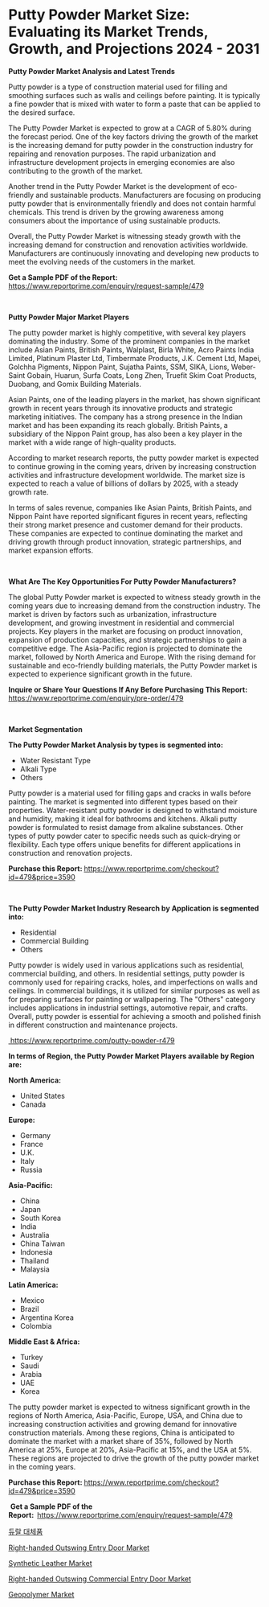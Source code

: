 <p><h1>Putty Powder Market Size: Evaluating its Market Trends, Growth, and Projections 2024 - 2031</h1></p><p><strong>Putty Powder Market Analysis and Latest Trends</strong></p>
<p><p>Putty powder is a type of construction material used for filling and smoothing surfaces such as walls and ceilings before painting. It is typically a fine powder that is mixed with water to form a paste that can be applied to the desired surface.</p><p>The Putty Powder Market is expected to grow at a CAGR of 5.80% during the forecast period. One of the key factors driving the growth of the market is the increasing demand for putty powder in the construction industry for repairing and renovation purposes. The rapid urbanization and infrastructure development projects in emerging economies are also contributing to the growth of the market.</p><p>Another trend in the Putty Powder Market is the development of eco-friendly and sustainable products. Manufacturers are focusing on producing putty powder that is environmentally friendly and does not contain harmful chemicals. This trend is driven by the growing awareness among consumers about the importance of using sustainable products.</p><p>Overall, the Putty Powder Market is witnessing steady growth with the increasing demand for construction and renovation activities worldwide. Manufacturers are continuously innovating and developing new products to meet the evolving needs of the customers in the market.</p></p>
<p><strong>Get a Sample PDF of the Report:&nbsp;</strong> <a href="https://www.reportprime.com/enquiry/request-sample/479">https://www.reportprime.com/enquiry/request-sample/479</a></p>
<p>&nbsp;</p>
<p><strong>Putty Powder Major Market Players</strong></p>
<p><p>The putty powder market is highly competitive, with several key players dominating the industry. Some of the prominent companies in the market include Asian Paints, British Paints, Walplast, Birla White, Acro Paints India Limited, Platinum Plaster Ltd, Timbermate Products, J.K. Cement Ltd, Mapei, Golchha Pigments, Nippon Paint, Sujatha Paints, SSM, SIKA, Lions, Weber-Saint Gobain, Huarun, Surfa Coats, Long Zhen, Truefit Skim Coat Products, Duobang, and Gomix Building Materials.</p><p>Asian Paints, one of the leading players in the market, has shown significant growth in recent years through its innovative products and strategic marketing initiatives. The company has a strong presence in the Indian market and has been expanding its reach globally. British Paints, a subsidiary of the Nippon Paint group, has also been a key player in the market with a wide range of high-quality products.</p><p>According to market research reports, the putty powder market is expected to continue growing in the coming years, driven by increasing construction activities and infrastructure development worldwide. The market size is expected to reach a value of billions of dollars by 2025, with a steady growth rate.</p><p>In terms of sales revenue, companies like Asian Paints, British Paints, and Nippon Paint have reported significant figures in recent years, reflecting their strong market presence and customer demand for their products. These companies are expected to continue dominating the market and driving growth through product innovation, strategic partnerships, and market expansion efforts.</p></p>
<p>&nbsp;</p>
<p><strong>What Are The Key Opportunities For Putty Powder Manufacturers?</strong></p>
<p><p>The global Putty Powder market is expected to witness steady growth in the coming years due to increasing demand from the construction industry. The market is driven by factors such as urbanization, infrastructure development, and growing investment in residential and commercial projects. Key players in the market are focusing on product innovation, expansion of production capacities, and strategic partnerships to gain a competitive edge. The Asia-Pacific region is projected to dominate the market, followed by North America and Europe. With the rising demand for sustainable and eco-friendly building materials, the Putty Powder market is expected to experience significant growth in the future.</p></p>
<p><strong>Inquire or Share Your Questions If Any Before Purchasing This Report:</strong> <a href="https://www.reportprime.com/enquiry/pre-order/479">https://www.reportprime.com/enquiry/pre-order/479</a></p>
<p>&nbsp;</p>
<p><strong>Market Segmentation</strong></p>
<p><strong>The Putty Powder Market Analysis by types is segmented into:</strong></p>
<p><ul><li>Water Resistant Type</li><li>Alkali Type</li><li>Others</li></ul></p>
<p><p>Putty powder is a material used for filling gaps and cracks in walls before painting. The market is segmented into different types based on their properties. Water-resistant putty powder is designed to withstand moisture and humidity, making it ideal for bathrooms and kitchens. Alkali putty powder is formulated to resist damage from alkaline substances. Other types of putty powder cater to specific needs such as quick-drying or flexibility. Each type offers unique benefits for different applications in construction and renovation projects.</p></p>
<p><strong>Purchase this Report:&nbsp;</strong><a href="https://www.reportprime.com/checkout?id=479&price=3590">https://www.reportprime.com/checkout?id=479&price=3590</a></p>
<p>&nbsp;</p>
<p><strong>The Putty Powder Market Industry Research by Application is segmented into:</strong></p>
<p><ul><li>Residential</li><li>Commercial Building</li><li>Others</li></ul></p>
<p><p>Putty powder is widely used in various applications such as residential, commercial building, and others. In residential settings, putty powder is commonly used for repairing cracks, holes, and imperfections on walls and ceilings. In commercial buildings, it is utilized for similar purposes as well as for preparing surfaces for painting or wallpapering. The "Others" category includes applications in industrial settings, automotive repair, and crafts. Overall, putty powder is essential for achieving a smooth and polished finish in different construction and maintenance projects.</p></p>
<p><a href="https://www.reportprime.com/putty-powder-r479">&nbsp;https://www.reportprime.com/putty-powder-r479</a></p>
<p><strong>In terms of Region, the Putty Powder Market Players available by Region are:</strong></p>
<p>
    <p> <strong> North America: </strong>
        <ul>
            <li>United States</li>
            <li>Canada</li>
        </ul>
        </p> 
    <p> <strong> Europe: </strong>
        <ul>
            <li>Germany</li>
            <li>France</li>
            <li>U.K.</li>
            <li>Italy</li>
            <li>Russia</li>
        </ul>
        </p> 
    <p> <strong> Asia-Pacific: </strong>
        <ul>
            <li>China</li>
            <li>Japan</li>
            <li>South Korea</li>
            <li>India</li>
            <li>Australia</li>
            <li>China Taiwan</li>
            <li>Indonesia</li>
            <li>Thailand</li>
            <li>Malaysia</li>
        </ul>
        </p> 
    <p> <strong> Latin America: </strong>
        <ul>
            <li>Mexico</li>
            <li>Brazil</li>
            <li>Argentina Korea</li>
            <li>Colombia</li>
        </ul>
        </p> 
    <p> <strong> Middle East & Africa: </strong>
        <ul>
            <li>Turkey</li>
            <li>Saudi</li>
            <li>Arabia</li>
            <li>UAE</li>
            <li>Korea</li>
        </ul>
    </p>
    </p>
<p><p>The putty powder market is expected to witness significant growth in the regions of North America, Asia-Pacific, Europe, USA, and China due to increasing construction activities and growing demand for innovative construction materials. Among these regions, China is anticipated to dominate the market with a market share of 35%, followed by North America at 25%, Europe at 20%, Asia-Pacific at 15%, and the USA at 5%. These regions are projected to drive the growth of the putty powder market in the coming years.</p></p>
<p><strong>Purchase this Report: </strong><a href="https://www.reportprime.com/checkout?id=479&price=3590">https://www.reportprime.com/checkout?id=479&price=3590</a></p>
<p>&nbsp;<strong>Get a Sample PDF of the Report:&nbsp;&nbsp;</strong><a href="https://www.reportprime.com/enquiry/request-sample/479">https://www.reportprime.com/enquiry/request-sample/479</a></p>
<p><strong></strong></p>
<p><p><a href="https://medium.com/@gabrielblanda5656/%EB%93%80%EB%9F%B4-%EB%8C%80%EC%B2%B4-%EC%8B%9C%EC%9E%A5-%EB%8F%99%ED%96%A5-%EC%8B%9C%EC%9E%A5-%EC%84%B8%EB%B6%84%ED%99%94%EC%9D%98-%EC%83%81%EC%84%B8%ED%95%9C-%EC%97%B0%EA%B5%AC%EC%99%80-%EC%8B%A0%ED%9D%A5-%ED%8A%B8%EB%A0%8C%EB%93%9C%EC%9D%98-%EC%A4%91%EC%9A%94%EC%84%B1-%EB%B6%84%EC%84%9D-3f91c703563c">듀랄 대체품</a></p><p><a href="https://issuu.com/reportprime-2/docs/right-handed-outswing-entry-door-ma_1776e4a476762d">Right-handed Outswing Entry Door Market</a></p><p><a href="https://github.com/provorikovar/Market-Research-Report-List-6/blob/main/synthetic-leather-market.md">Synthetic Leather Market</a></p><p><a href="https://issuu.com/reportprime-2/docs/right-handed-outswing-commercial-en_29cf25d3225bbc">Right-handed Outswing Commercial Entry Door Market</a></p><p><a href="https://github.com/angelajermaine/Market-Research-Report-List-4/blob/main/geopolymer-market.md">Geopolymer Market</a></p></p>